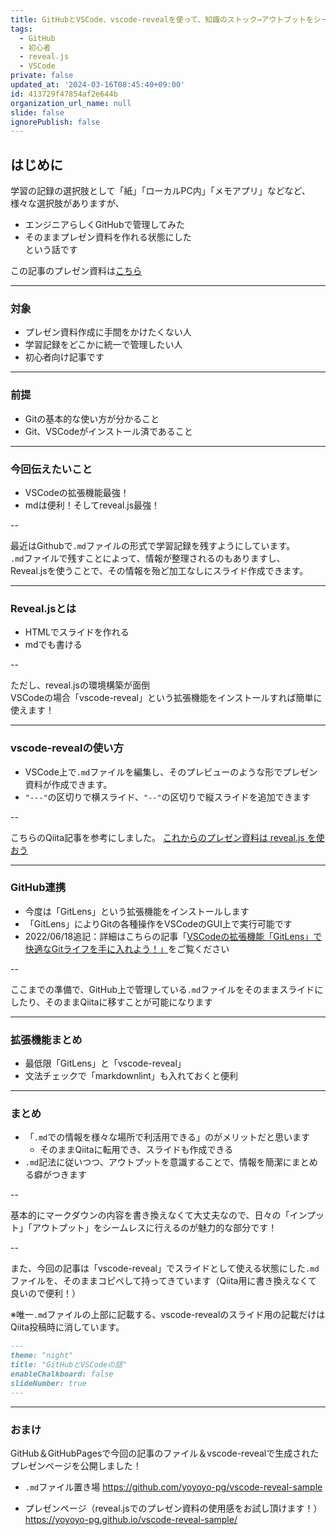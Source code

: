 ```yaml
---
title: GitHubとVSCode、vscode-revealを使って、知識のストック→アウトプットをシームレスに行える環境を整えた話
tags:
  - GitHub
  - 初心者
  - reveal.js
  - VSCode
private: false
updated_at: '2024-03-16T08:45:40+09:00'
id: 413729f47854af2e644b
organization_url_name: null
slide: false
ignorePublish: false
---
```

## はじめに

学習の記録の選択肢として「紙」「ローカルPC内」「メモアプリ」などなど、様々な選択肢がありますが、

- エンジニアらしくGitHubで管理してみた
- そのままプレゼン資料を作れる状態にした  
という話です

この記事のプレゼン資料は[こちら](https://yoyoyo-pg.github.io/vscode-reveal-sample/)

---

### 対象

- プレゼン資料作成に手間をかけたくない人
- 学習記録をどこかに統一で管理したい人
- 初心者向け記事です

---

### 前提

- Gitの基本的な使い方が分かること
- Git、VSCodeがインストール済であること

---

### 今回伝えたいこと

- VSCodeの拡張機能最強！
- mdは便利！そしてreveal.js最強！

--

最近はGithubで`.md`ファイルの形式で学習記録を残すようにしています。  
`.md`ファイルで残すことによって、情報が整理されるのもありますし、  
Reveal.jsを使うことで、その情報を殆ど加工なしにスライド作成できます。

---

### Reveal.jsとは

- HTMLでスライドを作れる
- mdでも書ける

--

ただし、reveal.jsの環境構築が面倒  
VSCodeの場合「vscode-reveal」という拡張機能をインストールすれば簡単に使えます！

---

### vscode-revealの使い方

- VSCode上で`.md`ファイルを編集し、そのプレビューのような形でプレゼン資料が作成できます。
- `"---"`の区切りで横スライド、`"--"`の区切りで縦スライドを追加できます

--

こちらのQiita記事を参考にしました。
[これからのプレゼン資料は reveal.js を使おう](https://qiita.com/Targityen/items/40ae4795e2cb77c1adc6)

---

### GitHub連携

- 今度は「GitLens」という拡張機能をインストールします
- 「GitLens」によりGitの各種操作をVSCodeのGUI上で実行可能です
- 2022/06/18追記：詳細はこちらの記事「[VSCodeの拡張機能「GitLens」で快適なGitライフを手に入れよう！」](https://qiita.com/yoyoyo_pg/items/e7f010dd13f99e61beba)をご覧ください

--

ここまでの準備で、GitHub上で管理している`.md`ファイルをそのままスライドにしたり、そのままQiitaに移すことが可能になります

---

### 拡張機能まとめ

- 最低限「GitLens」と「vscode-reveal」
- 文法チェックで「markdownlint」も入れておくと便利

---

### まとめ

- 「`.md`での情報を様々な場所で利活用できる」のがメリットだと思います
  - そのままQiitaに転用でき、スライドも作成できる
- `.md`記法に従いつつ、アウトプットを意識することで、情報を簡潔にまとめる癖がつきます

--

基本的にマークダウンの内容を書き換えなくて大丈夫なので、日々の「インプット」「アウトプット」をシームレスに行えるのが魅力的な部分です！

--

また、今回の記事は「vscode-reveal」でスライドとして使える状態にした`.md`ファイルを、そのままコピペして持ってきています（Qiita用に書き換えなくて良いので便利！）  

※唯一`.md`ファイルの上部に記載する、vscode-revealのスライド用の記載だけはQiita投稿時に消しています。

```md
---
theme: "night"
title: "GitHubとVSCodeの話"
enableChalkboard: false
slideNumber: true
---
```

---

### おまけ

GitHub＆GitHubPagesで今回の記事のファイル＆vscode-revealで生成されたプレゼンページを公開しました！

- `.md`ファイル置き場
<https://github.com/yoyoyo-pg/vscode-reveal-sample>

- プレゼンページ（reveal.jsでのプレゼン資料の使用感をお試し頂けます！）
<https://yoyoyo-pg.github.io/vscode-reveal-sample/>
